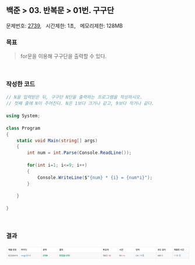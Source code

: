 
## 백준 > 03. 반복문 > 01번. 구구단    
문제번호: [2739](https://www.acmicpc.net/problem/2739), &nbsp; 시간제한: 1초, &nbsp; 메모리제한: 128MB

### 목표     
> for문을 이용해 구구단을 출력할 수 있다.    

<br>

### 작성한 코드   

```cs
// N을 입력받은 뒤, 구구단 N단을 출력하는 프로그램을 작성하시오.
// 첫째 줄에 N이 주어진다. N은 1보다 크거나 같고, 9보다 작거나 같다.

using System;

class Program
{
    static void Main(string[] args)
    {        
        int num = int.Parse(Console.ReadLine());
        
        for(int i=1; i<=9; i++)
        {
            Console.WriteLine($"{num} * {i} = {num*i}");
        }

    }
    
}
```

<br>

### 결과    

![03단계 01번문항 제출결과](result_01.png)
